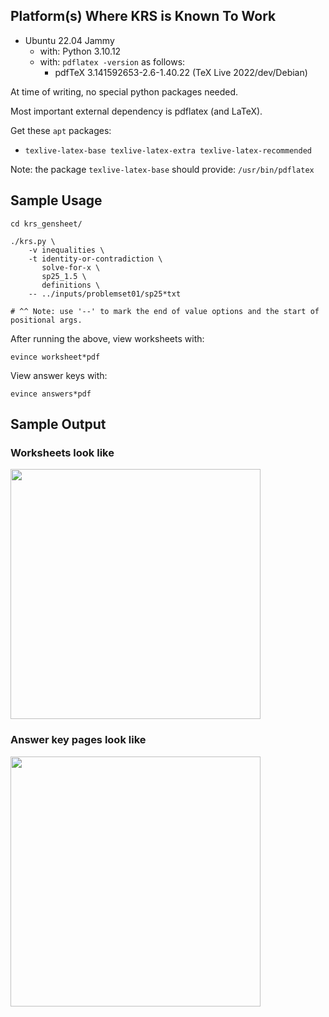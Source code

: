 ## Platform(s) Where KRS is Known To Work

- Ubuntu 22.04 Jammy
   - with: Python 3.10.12
   - with: `pdflatex -version` as follows:
      - pdfTeX 3.141592653-2.6-1.40.22 (TeX Live 2022/dev/Debian)

At time of writing, no special python packages needed.

Most important external dependency is pdflatex (and LaTeX).

Get these `apt` packages:
- `texlive-latex-base texlive-latex-extra texlive-latex-recommended`

Note: the package `texlive-latex-base` should provide: `/usr/bin/pdflatex`

## Sample Usage

```
cd krs_gensheet/

./krs.py \
    -v inequalities \
    -t identity-or-contradiction \
       solve-for-x \
       sp25_1.5 \
       definitions \
    -- ../inputs/problemset01/sp25*txt

# ^^ Note: use '--' to mark the end of value options and the start of positional args.
```

After running the above, view worksheets with:
```
evince worksheet*pdf
```

View answer keys with:
```
evince answers*pdf
```

## Sample Output

### Worksheets look like

<img src="readme_assets/sample_worksheet.png" width="400">

### Answer key pages look like

<img src="readme_assets/sample_answerkey.png" width="400">
